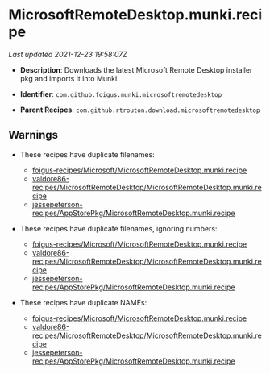 # MicrosoftRemoteDesktop.munki.recipe

_Last updated 2021-12-23 19:58:07Z_

- **Description**: Downloads the latest Microsoft Remote Desktop installer pkg and imports it into Munki.

- **Identifier**: `com.github.foigus.munki.microsoftremotedesktop`

- **Parent Recipes**: `com.github.rtrouton.download.microsoftremotedesktop`

## Warnings

- These recipes have duplicate filenames:
    - [foigus-recipes/Microsoft/MicrosoftRemoteDesktop.munki.recipe](/autopkg-dupe-tracker/foigus-recipes/Microsoft/MicrosoftRemoteDesktop.munki.recipe)
    - [valdore86-recipes/MicrosoftRemoteDesktop/MicrosoftRemoteDesktop.munki.recipe](/autopkg-dupe-tracker/valdore86-recipes/MicrosoftRemoteDesktop/MicrosoftRemoteDesktop.munki.recipe)
    - [jessepeterson-recipes/AppStorePkg/MicrosoftRemoteDesktop.munki.recipe](/autopkg-dupe-tracker/jessepeterson-recipes/AppStorePkg/MicrosoftRemoteDesktop.munki.recipe)

- These recipes have duplicate filenames, ignoring numbers:
    - [foigus-recipes/Microsoft/MicrosoftRemoteDesktop.munki.recipe](/autopkg-dupe-tracker/foigus-recipes/Microsoft/MicrosoftRemoteDesktop.munki.recipe)
    - [valdore86-recipes/MicrosoftRemoteDesktop/MicrosoftRemoteDesktop.munki.recipe](/autopkg-dupe-tracker/valdore86-recipes/MicrosoftRemoteDesktop/MicrosoftRemoteDesktop.munki.recipe)
    - [jessepeterson-recipes/AppStorePkg/MicrosoftRemoteDesktop.munki.recipe](/autopkg-dupe-tracker/jessepeterson-recipes/AppStorePkg/MicrosoftRemoteDesktop.munki.recipe)

- These recipes have duplicate NAMEs:
    - [foigus-recipes/Microsoft/MicrosoftRemoteDesktop.munki.recipe](/autopkg-dupe-tracker/foigus-recipes/Microsoft/MicrosoftRemoteDesktop.munki.recipe)
    - [valdore86-recipes/MicrosoftRemoteDesktop/MicrosoftRemoteDesktop.munki.recipe](/autopkg-dupe-tracker/valdore86-recipes/MicrosoftRemoteDesktop/MicrosoftRemoteDesktop.munki.recipe)
    - [jessepeterson-recipes/AppStorePkg/MicrosoftRemoteDesktop.munki.recipe](/autopkg-dupe-tracker/jessepeterson-recipes/AppStorePkg/MicrosoftRemoteDesktop.munki.recipe)